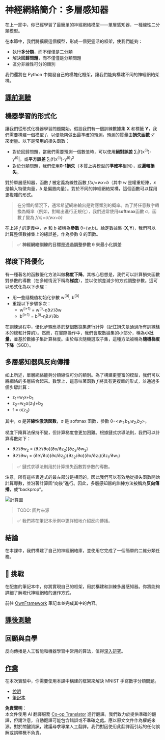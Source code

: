 <!--
CO_OP_TRANSLATOR_METADATA:
{
  "original_hash": "186bf7eeab776b36f557357ea56d4751",
  "translation_date": "2025-08-24T22:08:24+00:00",
  "source_file": "lessons/3-NeuralNetworks/04-OwnFramework/README.md",
  "language_code": "hk"
}
-->
# 神經網絡簡介：多層感知器

在上一節中，你已經學習了最簡單的神經網絡模型——單層感知器，一種線性二分類模型。

在本節中，我們將擴展這個模型，形成一個更靈活的框架，使我們能夠：

* 執行**多分類**，而不僅僅是二分類
* 解決**回歸問題**，而不僅僅是分類問題
* 區分非線性可分的類別

我們還將在 Python 中開發自己的模塊化框架，讓我們能夠構建不同的神經網絡架構。

## [課前測驗](https://red-field-0a6ddfd03.1.azurestaticapps.net/quiz/104)

## 機器學習的形式化

讓我們從形式化機器學習問題開始。假設我們有一個訓練數據集 **X** 和標籤 **Y**，我們需要構建一個模型 *f*，以便能夠做出最準確的預測。預測的質量由**損失函數** ℒ 來衡量。以下是常用的損失函數：

* 對於回歸問題，當我們需要預測一個數值時，可以使用**絕對誤差** ∑<sub>i</sub>|f(x<sup>(i)</sup>)-y<sup>(i)</sup>|，或**平方誤差** ∑<sub>i</sub>(f(x<sup>(i)</sup>)-y<sup>(i)</sup>)<sup>2</sup>
* 對於分類問題，我們使用**0-1損失**（本質上與模型的**準確率**相同），或**邏輯損失**。

對於單層感知器，函數 *f* 被定義為線性函數 *f(x)=wx+b*（其中 *w* 是權重矩陣，*x* 是輸入特徵向量，*b* 是偏置向量）。對於不同的神經網絡架構，這個函數可以採用更複雜的形式。

> 在分類的情況下，通常希望網絡輸出是對應類別的概率。為了將任意數字轉換為概率（例如，對輸出進行正規化），我們通常使用**softmax**函數 σ，函數 *f* 變為 *f(x)=σ(wx+b)*

在上述 *f* 的定義中，*w* 和 *b* 被稱為**參數** θ=⟨*w,b*⟩。給定數據集 ⟨**X**,**Y**⟩，我們可以計算整個數據集上的總誤差，作為參數 θ 的函數。

> ✅ **神經網絡訓練的目標是通過調整參數 θ 來最小化誤差**

## 梯度下降優化

有一種著名的函數優化方法叫做**梯度下降**。其核心思想是，我們可以計算損失函數對參數的導數（在多維情況下稱為**梯度**），並以使誤差減少的方式調整參數。這可以形式化為以下步驟：

* 用一些隨機值初始化參數 w<sup>(0)</sup>, b<sup>(0)</sup>
* 重複以下步驟多次：
    - w<sup>(i+1)</sup> = w<sup>(i)</sup>-η∂ℒ/∂w
    - b<sup>(i+1)</sup> = b<sup>(i)</sup>-η∂ℒ/∂b

在訓練過程中，優化步驟應基於整個數據集進行計算（記住損失是通過所有訓練樣本的總和計算的）。然而，在實際操作中，我們會取數據集的小部分，稱為**小批量**，並基於數據子集計算梯度。由於每次隨機選取子集，這種方法被稱為**隨機梯度下降**（SGD）。

## 多層感知器與反向傳播

如上所述，單層網絡能夠分類線性可分的類別。為了構建更豐富的模型，我們可以將網絡的多層結合起來。數學上，這意味著函數 *f* 將具有更複雜的形式，並通過多個步驟計算：
* z<sub>1</sub>=w<sub>1</sub>x+b<sub>1</sub>
* z<sub>2</sub>=w<sub>2</sub>α(z<sub>1</sub>)+b<sub>2</sub>
* f = σ(z<sub>2</sub>)

其中，α 是**非線性激活函數**，σ 是 softmax 函數，參數 θ=<*w<sub>1</sub>,b<sub>1</sub>,w<sub>2</sub>,b<sub>2</sub>*>。

梯度下降算法保持不變，但計算梯度會更加困難。根據鏈式求導法則，我們可以計算導數如下：

* ∂ℒ/∂w<sub>2</sub> = (∂ℒ/∂σ)(∂σ/∂z<sub>2</sub>)(∂z<sub>2</sub>/∂w<sub>2</sub>)
* ∂ℒ/∂w<sub>1</sub> = (∂ℒ/∂σ)(∂σ/∂z<sub>2</sub>)(∂z<sub>2</sub>/∂α)(∂α/∂z<sub>1</sub>)(∂z<sub>1</sub>/∂w<sub>1</sub>)

> ✅ 鏈式求導法則用於計算損失函數對參數的導數。

注意，所有這些表達式的最左部分是相同的，因此我們可以有效地從損失函數開始計算導數，並沿著計算圖“向後”進行。因此，多層感知器的訓練方法被稱為**反向傳播**，或“backprop”。

<img alt="計算圖" src="images/ComputeGraphGrad.png"/>

> TODO: 圖片來源

> ✅ 我們將在筆記本示例中更詳細地介紹反向傳播。

## 結論

在本課中，我們構建了自己的神經網絡庫，並使用它完成了一個簡單的二維分類任務。

## 🚀 挑戰

在配套的筆記本中，你將實現自己的框架，用於構建和訓練多層感知器。你將能夠詳細了解現代神經網絡的運作方式。

前往 [OwnFramework](../../../../../lessons/3-NeuralNetworks/04-OwnFramework/OwnFramework.ipynb) 筆記本並完成其中的內容。

## [課後測驗](https://red-field-0a6ddfd03.1.azurestaticapps.net/quiz/204)

## 回顧與自學

反向傳播是人工智能和機器學習中常用的算法，值得[深入研究](https://wikipedia.org/wiki/Backpropagation)。

## [作業](lab/README.md)

在本次實驗中，你需要使用本課中構建的框架來解決 MNIST 手寫數字分類問題。

* [說明](lab/README.md)
* [筆記本](../../../../../lessons/3-NeuralNetworks/04-OwnFramework/lab/MyFW_MNIST.ipynb)

**免責聲明**：  
本文件使用 AI 翻譯服務 [Co-op Translator](https://github.com/Azure/co-op-translator) 進行翻譯。我們致力於提供準確的翻譯，但請注意，自動翻譯可能包含錯誤或不準確之處。應以原文文件作為權威來源。對於關鍵資訊，建議尋求專業人工翻譯。我們對因使用此翻譯而引起的任何誤解或誤釋概不負責。